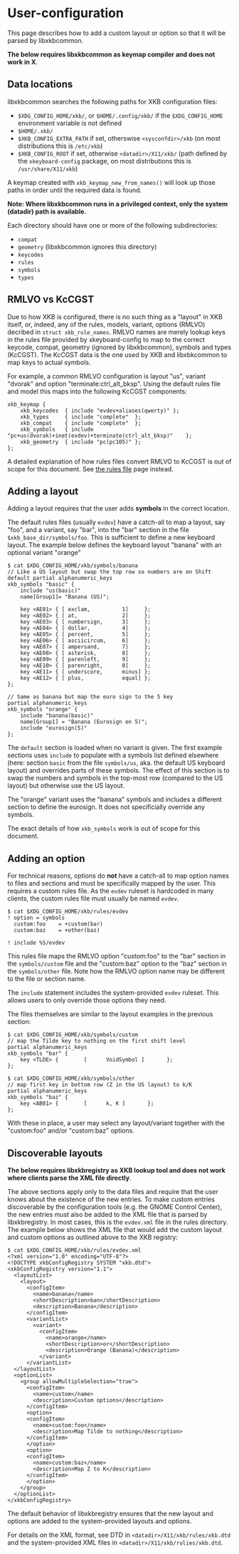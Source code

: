 # User-configuration

This page describes how to add a custom layout or option so that it will be
parsed by libxkbcommon.

**The below requires libxkbcommon as keymap compiler and does not work in X**.

## Data locations

libxkbcommon searches the following paths for XKB configuration files:
- `$XDG_CONFIG_HOME/xkb/`, or `$HOME/.config/xkb/` if the `$XDG_CONFIG_HOME`
  environment variable is not defined
- `$HOME/.xkb/`
- `$XKB_CONFIG_EXTRA_PATH` if set, otherswise `<sysconfdir>/xkb` (on most
  distributions this is `/etc/xkb`)
- `$XKB_CONFIG_ROOT` if set, otherwise `<datadir>/X11/xkb/` (path defined by the
  `xkeyboard-config` package, on most distributions this is
  `/usr/share/X11/xkb`)

A keymap created with `xkb_keymap_new_from_names()` will look up those paths in
order until the required data is found.

**Note: Where libxkbcommon runs in a privileged context, only the system
(datadir) path is available.**

Each directory should have one or more of the following subdirectories:
- `compat`
- `geometry` (libxkbcommon ignores this directory)
- `keycodes`
- `rules`
- `symbols`
- `types`

## RMLVO vs KcCGST

Due to how XKB is configured, there is no such thing as a "layout" in XKB
itself, or, indeed, any of the rules, models, variant, options (RMLVO) decribed
in `struct xkb_rule_names`. RMLVO names are merely lookup keys in the
rules file provided by xkeyboard-config to map to the correct keycode, compat,
geometry (ignored by libxkbcommon), symbols and types (KcCGST). The KcCGST data
is the one used by XKB and libxbkcommon to map keys to actual symbols.

For example, a common RMLVO configuration is layout "us", variant "dvorak" and
option "terminate:ctrl_alt_bksp". Using the default rules file and model
this maps into the following KcCGST components:

```
xkb_keymap {
	xkb_keycodes  { include "evdev+aliases(qwerty)"	};
	xkb_types     { include "complete"	};
	xkb_compat    { include "complete"	};
	xkb_symbols   { include "pc+us(dvorak)+inet(evdev)+terminate(ctrl_alt_bksp)"	};
	xkb_geometry  { include "pc(pc105)"	};
};
```

A detailed explanation of how rules files convert RMLVO to KcCGST is out of
scope for this document. See [the rules file](md_doc_rules-format.html) page
instead.


## Adding a layout

Adding a layout requires that the user adds **symbols** in the correct location.

The default rules files (usually `evdev`) have a catch-all to map a layout, say
"foo", and a variant, say "bar", into the "bar" section in the file
`$xkb_base_dir/symbols/foo`.
This is sufficient to define a new keyboard layout. The example below defines
the keyboard layout "banana" with an optional variant "orange"

```
$ cat $XDG_CONFIG_HOME/xkb/symbols/banana
// Like a US layout but swap the top row so numbers are on Shift
default partial alphanumeric_keys
xkb_symbols "basic" {
    include "us(basic)"
    name[Group1]= "Banana (US)";

    key <AE01> { [ exclam,          1]     };
    key <AE02> { [ at,              2]     };
    key <AE03> { [ numbersign,      3]     };
    key <AE04> { [ dollar,          4]     };
    key <AE05> { [ percent,         5]     };
    key <AE06> { [ asciicircum,     6]     };
    key <AE07> { [ ampersand,       7]     };
    key <AE08> { [ asterisk,        8]     };
    key <AE09> { [ parenleft,       9]     };
    key <AE10> { [ parenright,      0]     };
    key <AE11> { [ underscore,      minus] };
    key <AE12> { [ plus,            equal] };
};

// Same as banana but map the euro sign to the 5 key
partial alphanumeric_keys
xkb_symbols "orange" {
    include "banana(basic)"
    name[Group1] = "Banana (Eurosign on 5)";
    include "eurosign(5)"
};
```

The `default` section is loaded when no variant is given. The first example
sections uses ``include`` to populate with a symbols list defined elsewhere
(here: section `basic` from the file `symbols/us`, aka. the default US keyboard
layout) and overrides parts of these
symbols. The effect of this section is to swap the numbers and symbols in the
top-most row (compared to the US layout) but otherwise use the US layout.

The "orange" variant uses the "banana" symbols and includes a different section
to define the eurosign. It does not specificially override any symbols.

The exact details of how `xkb_symbols` work is out of scope for this document.

## Adding an option

For technical reasons, options do **not** have a catch-all to map option names
to files and sections and must be specifically mapped by the user. This requires
a custom rules file. As the `evdev` ruleset is hardcoded in many clients, the
custom rules file must usually be named `evdev`.

```
$ cat $XDG_CONFIG_HOME/xkb/rules/evdev
! option = symbols
  custom:foo    = +custom(bar)
  custom:baz    = +other(baz)

! include %S/evdev
```

This rules file maps the RMLVO option "custom:foo" to the "bar" section in the
`symbols/custom` file and the "custom:baz" option to the "baz" section in the
`symbols/other` file. Note how the RMLVO option name may be different to the
file or section name.

The `include` statement includes the system-provided `evdev` ruleset. This
allows users to only override those options they need.

The files themselves are similar to the layout examples in the previous section:

```
$ cat $XDG_CONFIG_HOME/xkb/symbols/custom
// map the Tilde key to nothing on the first shift level
partial alphanumeric_keys
xkb_symbols "bar" {
    key <TLDE> {        [      VoidSymbol ]       };
};

$ cat $XDG_CONFIG_HOME/xkb/symbols/other
// map first key in bottom row (Z in the US layout) to k/K
partial alphanumeric_keys
xkb_symbols "baz" {
    key <AB01> {        [      k, K ]       };
};
```

With these in place, a user may select any layout/variant together with
the "custom:foo" and/or "custom:baz" options.

## Discoverable layouts

**The below requires libxkbregistry as XKB lookup tool and does not work where
clients parse the XML file directly**.

The above sections apply only to the data files and require that the user knows
about the existence of the new entries. To make custom entries discoverable by
the configuration tools (e.g. the GNOME Control Center), the new entries must
also be added to the XML file that is parsed by libxkbregistry. In most cases,
this is the `evdev.xml` file in the rules directory. The example below shows the
XML file that would add the custom layout and custom options as outlined above
to the XKB registry:

```
$ cat $XDG_CONFIG_HOME/xkb/rules/evdev.xml
<?xml version="1.0" encoding="UTF-8"?>
<!DOCTYPE xkbConfigRegistry SYSTEM "xkb.dtd">
<xkbConfigRegistry version="1.1">
  <layoutList>
    <layout>
      <configItem>
        <name>banana</name>
        <shortDescription>ban</shortDescription>
        <description>Banana</description>
      </configItem>
      <variantList>
        <variant>
          <configItem>
            <name>orange</name>
            <shortDescription>or</shortDescription>
            <description>Orange (Banana)</description>
          </variant>
      </variantList>
  </layoutList>
  <optionList>
    <group allowMultipleSelection="true">
      <configItem>
        <name>custom</name>
        <description>Custom options</description>
      </configItem>
      <option>
      <configItem>
        <name>custom:foo</name>
        <description>Map Tilde to nothing</description>
      </configItem>
      </option>
      <option>
      <configItem>
        <name>custom:baz</name>
        <description>Map Z to K</description>
      </configItem>
      </option>
    </group>
  </optionList>
</xkbConfigRegistry>
```

The default behavior of libxkbregistry ensures that the new layout and options
are added to the system-provided layouts and options.

For details on the XML format, see DTD in `<datadir>/X11/xkb/rules/xkb.dtd`
and the system-provided XML files in `<datadir>/X11/xkb/rulies/xkb.dtd`.
